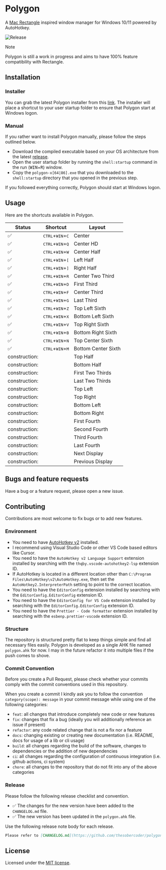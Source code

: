 # Polygon

A [Mac Rectangle](https://github.com/rxhanson/Rectangle) inspired window manager for Windows 10/11 powered by AutoHotkey.

![Release](https://github.com/github/docs/actions/workflows/main.yml/badge.svg)

> [!NOTE]
> Polygon is still a work in progress and aims to have 100% feature compatibility with Rectangle.

## Installation

### Installer

You can grab the latest Polygon installer from this [link](https://github.com/thesobercoder/polygon/releases/latest/download/polygon.msi). The installer will place a shortcut to your user startup folder to ensure that Polygon start at Windows logon.

### Manual

If you rather want to install Polygon manually, please follow the steps outlined below.

- Download the compiled executable based on your OS architecture from the latest [release](https://github.com/thesobercoder/polygon/releases/latest).
- Open the user startup folder by running the `shell:startup` command in the run (<kbd>WIN</kbd>+<kbd>R</kbd>) window.
- Copy the `polygon-x[64|86].exe` that you downloaded to the `shell:startup` directory that you opened in the previous step.

If you followed everything correctly, Polygon should start at Windows logon.

## Usage

Here are the shortcuts available in Polygon.

| Status             | Shortcut                                    | Layout              |
| ------------------ | ------------------------------------------- | ------------------- |
| :white_check_mark: | <kbd>CTRL</kbd>+<kbd>WIN</kbd>+<kbd>C</kbd> | Center              |
| :white_check_mark: | <kbd>CTRL</kbd>+<kbd>WIN</kbd>+<kbd>Q</kbd> | Center HD           |
| :white_check_mark: | <kbd>CTRL</kbd>+<kbd>WIN</kbd>+<kbd>W</kbd> | Center Half         |
| :white_check_mark: | <kbd>CTRL</kbd>+<kbd>WIN</kbd>+<kbd>[</kbd> | Left Half           |
| :white_check_mark: | <kbd>CTRL</kbd>+<kbd>WIN</kbd>+<kbd>]</kbd> | Right Half          |
| :white_check_mark: | <kbd>CTRL</kbd>+<kbd>WIN</kbd>+<kbd>R</kbd> | Center Two Third    |
| :white_check_mark: | <kbd>CTRL</kbd>+<kbd>WIN</kbd>+<kbd>D</kbd> | First Third         |
| :white_check_mark: | <kbd>CTRL</kbd>+<kbd>WIN</kbd>+<kbd>F</kbd> | Center Third        |
| :white_check_mark: | <kbd>CTRL</kbd>+<kbd>WIN</kbd>+<kbd>G</kbd> | Last Third          |
| :white_check_mark: | <kbd>CTRL</kbd>+<kbd>WIN</kbd>+<kbd>Z</kbd> | Top Left Sixth      |
| :white_check_mark: | <kbd>CTRL</kbd>+<kbd>WIN</kbd>+<kbd>X</kbd> | Bottom Left Sixth   |
| :white_check_mark: | <kbd>CTRL</kbd>+<kbd>WIN</kbd>+<kbd>V</kbd> | Top Right Sixth     |
| :white_check_mark: | <kbd>CTRL</kbd>+<kbd>WIN</kbd>+<kbd>B</kbd> | Bottom Right Sixth  |
| :white_check_mark: | <kbd>CTRL</kbd>+<kbd>WIN</kbd>+<kbd>N</kbd> | Top Center Sixth    |
| :white_check_mark: | <kbd>CTRL</kbd>+<kbd>WIN</kbd>+<kbd>M</kbd> | Bottom Center Sixth |
| construction:      |                                             | Top Half            |
| construction:      |                                             | Bottom Half         |
| construction:      |                                             | First Two Thirds    |
| construction:      |                                             | Last Two Thirds     |
| construction:      |                                             | Top Left            |
| construction:      |                                             | Top Right           |
| construction:      |                                             | Bottom Left         |
| construction:      |                                             | Bottom Right        |
| construction:      |                                             | First Fourth        |
| construction:      |                                             | Second Fourth       |
| construction:      |                                             | Third Fourth        |
| construction:      |                                             | Last Fourth         |
| construction:      |                                             | Next Display        |
| construction:      |                                             | Previous Display    |

## Bugs and feature requests

Have a bug or a feature request, please open a new issue.

## Contributing

Contributions are most welcome to fix bugs or to add new features.

### Environment

- You need to have [AutoHotkey v2](https://github.com/AutoHotkey/AutoHotkey) installed.
- I recommend using Visual Studio Code or other VS Code based editors like Cursor.
- You need to have the `AutoHotkey v2 Language Support` extension installed by searching with the `thqby.vscode-autohotkey2-lsp` extension ID.
- If AutoHotkey is located in a different location other than `C:\Program Files\AutoHotkey\v2\AutoHotkey.exe`, then set the `AutoHotkey2.InterpreterPath` setting to point to the correct location.
- You need to have the `EditorConfig` extension installed by searching with the `EditorConfig.EditorConfig` extension ID.
- You need to have the `EditorConfig for VS Code` extension installed by searching with the `EditorConfig.EditorConfig` extension ID.
- You need to have the `Prettier - Code formatter` extension installed by searching with the `esbenp.prettier-vscode` extension ID.

### Structure

The repository is structured pretty flat to keep things simple and find all necessary files easily. Polygon is developed as a single AHK file named `polygon.ahk` for now. I may in the future refactor it into multiple files if the push comes to shove.

### Commit Convention

Before you create a Pull Request, please check whether your commits comply with the commit conventions used in this repository.

When you create a commit I kindly ask you to follow the convention `category(scope): message` in your commit message while using one of the following categories:

- `feat`: all changes that introduce completely new code or new features
- `fix`: changes that fix a bug (ideally you will additionally reference an issue if present)
- `refactor`: any code related change that is not a fix nor a feature
- `docs`: changing existing or creating new documentation (i.e. README, docs for usage of a lib or cli usage)
- `build`: all changes regarding the build of the software, changes to dependencies or the addition of new dependencies
- `ci`: all changes regarding the configuration of continuous integration (i.e. github actions, ci system)
- `chore`: all changes to the repository that do not fit into any of the above categories

### Release

Please follow the following release checklist and convention.

- :white_check_mark: The changes for the new version have been added to the `CHANGELOG.md` file.
- :white_check_mark: The new version has been updated in the `polygon.ahk` file.

Use the following release note body for each release.

```md
Please refer to [CHANGELOG.md](https://github.com/thesobercoder/polygon/blob/main/CHANGELOG.md) for details.
```

## License

Licensed under the [MIT license](https://github.com/thesobercoder/polygon/blob/main/LICENSE).
